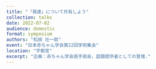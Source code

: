 ```yaml
---
title: "「発達」について共有しよう"
collection: talks
date: 2022-07-02
audience: domestic
format: symposium
authors: "松田 壮一郎"
event: "日本赤ちゃん学会第22回学術集会"
location: "宇都宮"
excerpt: "企画：赤ちゃん学会若手部会，話題提供者としての登壇."
---
```

